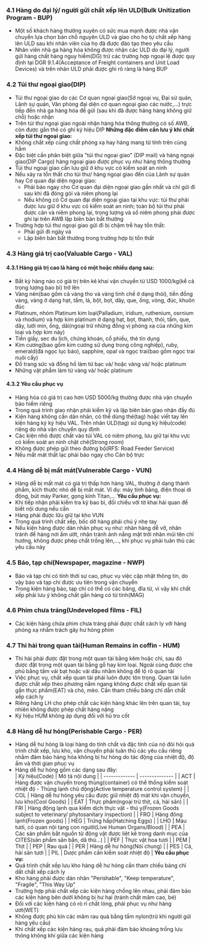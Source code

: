 ### 4.1 Hàng do đại lý/ người gửi chất xếp lên ULD(Bulk Unitization Program - BUP)

- Một số khách hàng thường xuyên có sức mua mạnh được nhà vận chuyển
  lựa chọn bán chỗ nguyên ULD và giao cho họ tự chất xếp hàng lên ULD
  sau khi nhân viên của họ đã được đào tạo theo yêu cầu
- Nhân viên nhà ga hàng hóa không được nhận các ULD do đại lý, người gửi hàng chất hàng nguy hiểm(DG)
  trừ các trường hợp ngoại lệ được quy định tại DGR 9.1.4(Acceptance of Freight containers and Unit Load Devices)
  và trên nhãn ULD phải được ghi rõ ràng là hàng BUP

### 4.2 Túi thư ngoại giao(DIP)

- Túi thư ngoại giao do các Cơ quan ngoại giao(Sở ngoại vụ, Đại sứ quán, Lãnh sự quán,
  Văn phòng đại diện cơ quan ngoại giao các nước,...) trực tiếp đến nhà ga hàng hóa để gửi
  (sau khi đã được hãng hàng không giữ chỗ) hoặc nhận
- Trên túi thư ngoại giao ngoài nhận hàng hóa thông thường có số AWB, còn được gắn thẻ
  có ghi ký hiệu DIP
  **Những đặc điểm cần lưu ý khi chất xếp túi thư ngoại giao:**
- Không chất xếp cùng chất phóng xạ hay hàng mang từ tính trên cùng hầm
- Đặc biệt cần phân biệt giữa "túi thư ngoại giao" (DIP mail) và hàng ngoại giao(DIP Cargo)
  hàng ngoại giao được phục vụ như hàng thông thường
- Túi thư ngoại giao cần lưu giữ ở khu vực có kiểm soát an ninh
- Nếu xảy ra tổn thất cho túi thư/ hàng ngoại giao đến của Lãnh sự quán hay Cơ quan đại diện ngoại giao:
  - Phải báo ngay cho Cơ quan đại diện ngoại giao gần nhất và chỉ gửi đi sau khi đã đóng gói và niêm phong lại
  - Nếu không có Cơ quan đại diện ngoại giao tại khu vực: túi thư phải được lưu giữ ở khu vực có kiểm soát an ninh;
    toàn bộ túi thư phải được cân và niêm phong lại, trọng lượng và số niêm phong phải được ghi lại trên AWB lập
    biên bản bất thường
- Trường hợp túi thư ngoại giao gửi đi bị chậm trễ hay tổn thất:
  - Phải gửi đi ngày và
  - Lập biên bản bất thường trong trường hợp bị tổn thất

### 4.3 Hàng giá trị cao(Valuable Cargo - VAL)

#### 4.3.1 Hàng giá trị cao là hàng có một hoặc nhiều dạng sau:

- Bất kỳ hàng nào có giá trị trên kê khai vận chuyển từ USD 1000/kg(kể cả trọng lượng bao bì) trở lên
- Vàng nén(bao gồm cả vàng tho và vàng tinh chế ở dạng thỏi), tiền đồng vàng, vàng ở dạng hạt, tấm, lá,
  bột, bọt, dây, que, ống, vòng, đúc, khuôn đúc
- Platinum, nhóm Platinum kim loại(Palladium, iridium, ruthenium, osrnium và rhodium) và hợp kim platinum
  ở dạng hạt, bọt, thanh, thỏi, tấm, que, dây, lưới min, ống, dải(ngoại trừ những đồng vị phóng xạ của những
  kim loại và hợp kim này)
- Tiền giấy, sec du lịch, chứng khoán, cổ phiếu, thẻ tín dụng
- Kim cương(bao gồm kim cương sử dụng trong công nghiệp), ruby, emerald(đá ngọc lục bảo), sapphire, opal và
  ngọc trai(bao gồm ngọc trai nuôi cấy)
- Đồ trang sức và đồng hồ làm từ bạc và/ hoặc vàng và/ hoặc platinum
- Những vật phẩm làm từ vàng và/ hoặc platinum

#### 4.3.2 Yêu cầu phục vụ

- Hàng hóa có giá trị cao hơn USD 5000/kg thường được nhà vận chuyển bảo hiểm riêng
- Trong quá trình giao nhận phải kiểm kỹ và lập biên bản giao nhận đầy đủ
- Kiện hàng không cần dãn nhãn, có thể dùng thẻ(tag) hoặc viết tay lên kiện hàng ký ký hiệu VAL.
  Trên nhãn ULD(tag) sử dụng ký hiệu(code) riêng do nhà vận chuyển quy định
- Các kiện nhỏ được chất vào túi VAL có niêm phong, lưu giữ tại khu vực có kiểm soát an ninh chặt chẽ(Strong room)
- Không được phép gửi theo đường bộ(RFS: Road Feeder Service)
- Nếu mất mát thất lạc phải báo ngay cho Cán bộ trực

### 4.4 Hàng dễ bị mất mát(Vulnerable Cargo - VUN)

- Hàng dễ bị mất mát có giá trị thấp hơn hàng VAL, thường ở dạng thành phẩm, kích thước nhỏ
  dễ bị mất mát. Ví dụ: máy tính bảng, điện thoại di động, bút máy Parker, gọng kính Titan,...
  **Yêu cầu phục vụ:**
- Khi tiếp nhận phải kiểm tra kỹ bao bì, đối chiếu với tờ khai hải quan để biết nội dung nếu cần
- Hàng phải được lữu giữ tại kho VUN
- Trong quá trình chất xếp, bốc dỡ hàng phải chú ý nhẹ tay
- Nếu kiện hàng được dán nhãn phục vụ như: nhãn hàng dễ vỡ, nhãn tránh để hàng nơi ẩm ướt, nhãn tránh ánh nắng mặt trời
  nhãn mũi tên chỉ hướng, không được phép chất trồng lên,..., khi phục vụ phải tuân thủ các yêu cầu này

### 4.5 Báo, tạp chí(Newspaper, magazine - NWP)

- Báo và tạp chí có tính thời sự cao, phục vụ việc cập nhật thông tin, do vậy báo và tạp chí
  được ưu tiên trong vận chuyển
- Trong kiện hàng báo, tạp chí có thể có các băng, đĩa từ, vì vậy khi chất xếp phải lưu ý
  không chất gần hàng có từ tính(MAG)

### 4.6 Phim chưa tráng(Undeveloped films - FIL)

- Các kiện hàng chứa phim chưa tráng phải được chất cách ly với hàng phóng xạ nhằm trách gây
  hư hỏng phim

### 4.7 Thi hài trong quan tài(Human Remains in coffin - HUM)

- Thi hài phải được đặt trong một quan tài bằng kẽm hoặc chì, sau đó được đặt trong một quan tài bằng
  gỗ hay kim loại. Ngoài cùng được che phủ bằng tấm vải bạt hoặc vải dầu nhằm không để lộ rõ quan tài
- Việc phục vụ, chất xếp quan tài phải luôn được tôn trọng. Quan tài luôn được chất xếp theo phương nằm ngang
  không được chất xếp quan tài gần thực phẩm(EAT) và chó, mèo. Cần tham chiếu bảng chỉ dẫn chất xếp cách ly
- Riêng hãng LH cho phép chất các kiện hàng khác lên trên quan tài, tuy nhiên không được phép chất hàng nặng
- Ký hiệu HUM không áp dụng đối với hũ tro cốt

### 4.8 Hàng dễ hư hỏng(Perishable Cargo - PER)

- Hàng dễ hư hỏng là loại hàng do tính chất và đặc tính của nó đòi hỏi quá trình chất xếp, lưu kho, vận chuyển
  phải tuân thủ các yêu cầu riêng nhằm đảm bảo hàng hóa không bị hư hỏng do tác động của nhiệt độ, độ ẩm
  và thời gian phục vụ
- Hàng dễ hư hỏng gồm các dạng sau đây:  
  | Ký hiệu(Code) | Mô tả nội dung |
  | ------------- | -------------- |
  | ACT | Hàng được vận chuyển trong thùng(container) có thể thống kiểm soát nhiệt độ - Thùng lạnh chủ động(Active temperature control system) |
  | COL | Hàng dễ hư hỏng yêu cầu được giữ nhiệt độ mát khi vận chuyển, lưu kho(Cool Goods) |
  | EAT | Thực phẩm(ngoại trừ thịt, cá, hải sản) |
  | FRI | Hàng động lạnh qua kiểm dịch thực vật - thú y(Frozen Goods subject to veterinary/ phytosanitary inspection) |
  | FRO | Hàng đông lạnh(Frozen goods) |
  | HEG | Trứng hấp(Hatching Eggs) |
  | LHO | Máu tươi, có quan nội tạng con người(Live Human Organs/Blood) |
  | PEA | Các sản phẩm bắt nguồn từ động vật được liệt kê trong danh mục của CITES(sản phẩm săn bắn, dã thú...) |
  | PEF | Thực vật hoa tươi |
  | PEM | Thịt |
  | PEP | Rau quả |
  | PER | Hàng dễ hư hỏng(Nói chung) |
  | PES | Cá, hải sản tươi |
  | PIL | Dược phẩm cần kiểm soát nhiệt độ |
  **Yêu cầu phục vụ:**
- Quá trình chất xếp lưu kho hàng dễ hư hỏng cần tham chiếu bảng chỉ dất chất xếp cách ly
- Kho hàng phải được dán nhãn "Perishable", "Keep temperature", "Fragile", "This Way Up"
- Trường hợp phải chất xếp các kiện hàng chồng lên nhau, phải đảm bảo các kiện hàng bên dưới không bị hư hại
  (tránh chất mâm cao, bé)
- Đối với các kiện hàng có rò rỉ chất lỏng, phải phục vụ như hàng ươt(WET)
- Không được phủ kín các mâm rau quả bằng tấm nylon(trừ khi người gửi hàng yêu cầu)
- Khi chất xếp các kiện hàng rau, quả phải đảm bảo khoảng trống lưu thông không khí giữa các kiện hàng
